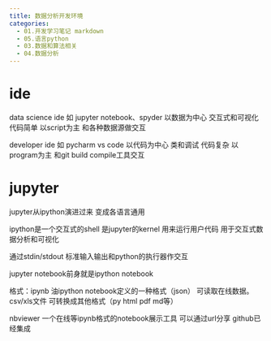 ```yaml
---
title: 数据分析开发环境
categories:
  - 01.开发学习笔记 markdown
  - 05.语言python
  - 03.数据和算法相关
  - 04.数据分析
---
```


# ide
data science ide 如 jupyter notebook、spyder
以数据为中心 交互式和可视化
代码简单 以script为主
和各种数据源做交互

developer ide 如 pycharm vs code
以代码为中心 类和调试
代码复杂 以program为主
和git build compile工具交互

# jupyter
jupyter从ipython演进过来 变成各语言通用

ipython是一个交互式的shell 是jupyter的kernel 用来运行用户代码
用于交互式数据分析和可视化

通过stdin/stdout 标准输入输出和python的执行器作交互

jupyter notebook前身就是ipython notebook


格式：ipynb
油ipython notebook定义的一种格式（json）
可读取在线数据。csv/xls文件
可转换成其他格式（py html pdf md等）

nbviewer
一个在线等ipynb格式的notebook展示工具
可以通过url分享
github已经集成

